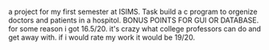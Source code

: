 a project for my first semester at ISIMS. Task build a c program to orgenize doctors and patients in a hospitol. BONUS POINTS FOR GUI OR DATABASE.
for some reason i got 16.5/20. it's crazy what college professors can do and get away with. if i would rate my work it would be 19/20. 
